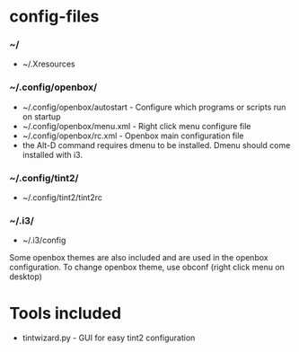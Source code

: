 # config-files

### ~/
* ~/.Xresources

### ~/.config/openbox/
* ~/.config/openbox/autostart - Configure which programs or scripts run on startup
* ~/.config/openbox/menu.xml - Right click menu configure file
* ~/.config/openbox/rc.xml - Openbox main configuration file
* the Alt-D command requires dmenu to be installed.  Dmenu should come installed with i3.

### ~/.config/tint2/
* ~/.config/tint2/tint2rc

### ~/.i3/
* ~/.i3/config

Some openbox themes are also included and are used in the openbox configuration.
To change openbox theme, use obconf (right click menu on desktop)

# Tools included
* tintwizard.py - GUI for easy tint2 configuration
